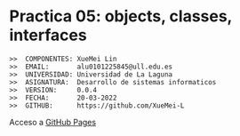 # Practica 05: objects, classes, interfaces 

```
>>  COMPONENTES: XueMei Lin
>>  EMAIL:       alu0101225845@ull.edu.es
>>  UNIVERSIDAD: Universidad de La Laguna
>>  ASIGNATURA:  Desarrollo de sistemas informaticos
>>  VERSION:     0.0.4
>>  FECHA:       20-03-2022
>>  GITHUB:      https://github.com/XueMei-L
```

Acceso a [GitHub Pages]()